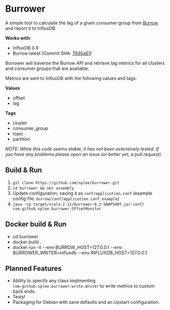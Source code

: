 # Burrower

A simple tool to calculate the lag of a given consumer group from [Burrow](http://github.com/linkedin/burrow)
and report it to InfluxDB.

**Works with:**
* InfluxDB 0.9
* Burrow latest (Commit SHA: [7930a61](https://github.com/linkedin/Burrow/commit/7930a61a3e72df5df8a59ccdf3158585b785762f))

Burrower will traverse the Burrow API and retrieve lag metrics for all clusters and consumer groups that are available.

Metrics are sent to InfluxDB with the following values and tags:

**Values**
* offset
* lag

**Tags**
* cluster
* consumer_group
* topic
* partition

*NOTE: While this code seems stable, it has not been extensively tested.  If you have any problems please open an issue (or better yet, a pull request).*

## Build & Run

1. `git clone https://github.com/splee/burrower.git`
1. `cd burrower && sbt assembly`
1. Update configuration, saving it as `conf/application.conf` (example config file: `burrow/conf/application.conf.example`)
1. `java -cp target/scala-2.11/burrower-0.2-SNAPSHOT.jar:conf/ com.github.splee.burrower.OffsetMonitor`

## Docker build & Run

* cd burrower
* docker build .
* docker run -it --env BURROW_HOST=127.0.0.1 --env BURROWER_WRITER=influxdb --env INFLUXDB_HOST=127.0.0.1 <image>

## Planned Features

* Ability to specify any class implmenting `com.github.splee.burrower.write.Writer` to write metrics to custom back ends.
* Tests!
* Packaging for Debian with sane defaults and an Upstart configuration.
